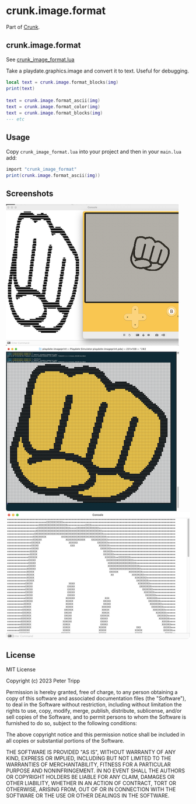 # crunk.image.format

Part of [Crunk](https://github.com/notpeter/crunk).

## crunk.image.format

See [crunk_image_format.lua](crunk_image_format.lua)

Take a playdate.graphics.image and convert it to text. Useful for debugging.

```lua
local text = crunk.image.format_blocks(img)
print(text)

text = crunk.image.format_ascii(img)
text = crunk.image.format_color(img)
text = crunk.image.format_blocks(img)
--- etc
```

## Usage

Copy `crunk_image_format.lua` into your project and then in your `main.lua` add:

```lua
import "crunk_image_format"
print(crunk.image.format_ascii(img))
```

## Screenshots

![image_screenshot1.png](image_screenshot1.png)
![image_screenshot2.png](image_screenshot2.png)
![image_screenshot3.png](image_screenshot3.png)

## License

MIT License

Copyright (c) 2023 Peter Tripp

Permission is hereby granted, free of charge, to any person obtaining a copy
of this software and associated documentation files (the "Software"), to deal
in the Software without restriction, including without limitation the rights
to use, copy, modify, merge, publish, distribute, sublicense, and/or sell
copies of the Software, and to permit persons to whom the Software is
furnished to do so, subject to the following conditions:

The above copyright notice and this permission notice shall be included in all
copies or substantial portions of the Software.

THE SOFTWARE IS PROVIDED "AS IS", WITHOUT WARRANTY OF ANY KIND, EXPRESS OR
IMPLIED, INCLUDING BUT NOT LIMITED TO THE WARRANTIES OF MERCHANTABILITY,
FITNESS FOR A PARTICULAR PURPOSE AND NONINFRINGEMENT. IN NO EVENT SHALL THE
AUTHORS OR COPYRIGHT HOLDERS BE LIABLE FOR ANY CLAIM, DAMAGES OR OTHER
LIABILITY, WHETHER IN AN ACTION OF CONTRACT, TORT OR OTHERWISE, ARISING FROM,
OUT OF OR IN CONNECTION WITH THE SOFTWARE OR THE USE OR OTHER DEALINGS IN THE
SOFTWARE.
